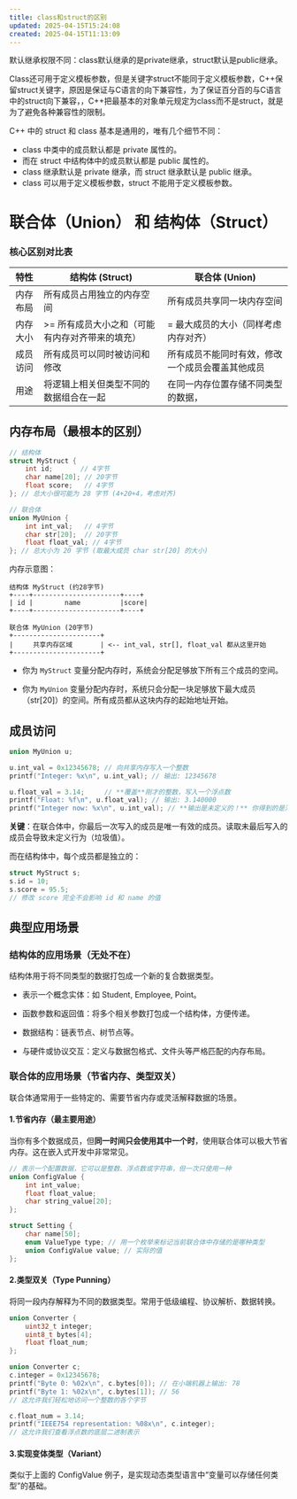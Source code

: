 ```yaml
---
title: class和struct的区别
updated: 2025-04-15T15:24:08
created: 2025-04-15T11:13:09
---
```


默认继承权限不同：class默认继承的是private继承，struct默认是public继承。<br>

Class还可用于定义模板参数，但是关键字struct不能同于定义模板参数，C++保留struct关键字，原因是保证与C语言的向下兼容性，为了保证百分百的与C语言中的struct向下兼容，，C++把最基本的对象单元规定为class而不是struct，就是为了避免各种兼容性的限制。

C++ 中的 struct 和 class 基本是通用的，唯有几个细节不同：
- class 中类中的成员默认都是 private 属性的。
- 而在 struct 中结构体中的成员默认都是 public 属性的。
- class 继承默认是 private 继承，而 struct 继承默认是 public 继承。
- class 可以用于定义模板参数，struct 不能用于定义模板参数。

# 联合体（Union） 和 结构体（Struct）
### 核心区别对比表

|特性|	结构体 (Struct)|	联合体 (Union)|
|:------:|-----------|----------------|
|内存布局|	所有成员占用独立的内存空间	|所有成员共享同一块内存空间
|内存大小	|>= 所有成员大小之和（可能有内存对齐带来的填充）	|= 最大成员的大小（同样考虑内存对齐）
|成员访问|	所有成员可以同时被访问和修改|	所有成员不能同时有效，修改一个成员会覆盖其他成员
|用途|	将逻辑上相关但类型不同的数据组合在一起|	在同一内存位置存储不同类型的数据，

## 内存布局（最根本的区别）
```c++
// 结构体
struct MyStruct {
    int id;       // 4字节
    char name[20]; // 20字节
    float score;   // 4字节
}; // 总大小很可能为 28 字节 (4+20+4，考虑对齐)

// 联合体
union MyUnion {
    int int_val;   // 4字节
    char str[20];  // 20字节
    float float_val; // 4字节
}; // 总大小为 20 字节 (取最大成员 char str[20] 的大小)
```
内存示意图：
```plaintext
结构体 MyStruct (约28字节)
+----+----------------------+----+
| id |        name          |score|
+----+----------------------+----+

联合体 MyUnion (20字节)
+----------------------+
|     共享内存区域       | <-- int_val, str[], float_val 都从这里开始
+----------------------+
```
- 你为 `MyStruct` 变量分配内存时，系统会分配足够放下所有三个成员的空间。

- 你为 `MyUnion` 变量分配内存时，系统只会分配一块足够放下最大成员（str[20]）的空间。所有成员都从这块内存的起始地址开始。

## 成员访问
```c++
union MyUnion u;

u.int_val = 0x12345678; // 向共享内存写入一个整数
printf("Integer: %x\n", u.int_val); // 输出: 12345678

u.float_val = 3.14;     // **覆盖**刚才的整数，写入一个浮点数
printf("Float: %f\n", u.float_val); // 输出: 3.140000
printf("Integer now: %x\n", u.int_val); // **输出是未定义的！** 你得到的是浮点数 3.14 的二进制解释，不是一个有效的整数。
```
**关键**：在联合体中，你最后一次写入的成员是唯一有效的成员。读取未最后写入的成员会导致未定义行为（垃圾值）。

而在结构体中，每个成员都是独立的：
```c++
struct MyStruct s;
s.id = 10;
s.score = 95.5;
// 修改 score 完全不会影响 id 和 name 的值
```

## 典型应用场景
### 结构体的应用场景（无处不在）
结构体用于将不同类型的数据打包成一个新的复合数据类型。

- 表示一个概念实体：如 Student, Employee, Point。

- 函数参数和返回值：将多个相关参数打包成一个结构体，方便传递。

- 数据结构：链表节点、树节点等。

- 与硬件或协议交互：定义与数据包格式、文件头等严格匹配的内存布局。

### 联合体的应用场景（节省内存、类型双关）
联合体通常用于一些特定的、需要节省内存或灵活解释数据的场景。

#### 1.节省内存（最主要用途）
当你有多个数据成员，但**同一时间只会使用其中一个时**，使用联合体可以极大节省内存。这在嵌入式开发中非常常见。
```c++
// 表示一个配置数据，它可以是整数、浮点数或字符串，但一次只使用一种
union ConfigValue {
    int int_value;
    float float_value;
    char string_value[20];
};

struct Setting {
    char name[50];
    enum ValueType type; // 用一个枚举来标记当前联合体中存储的是哪种类型
    union ConfigValue value; // 实际的值
};
```

#### 2.类型双关（Type Punning）
将同一段内存解释为不同的数据类型。常用于低级编程、协议解析、数据转换。
```c++
union Converter {
    uint32_t integer;
    uint8_t bytes[4];
    float float_num;
};

union Converter c;
c.integer = 0x12345678;
printf("Byte 0: %02x\n", c.bytes[0]); // 在小端机器上输出: 78
printf("Byte 1: %02x\n", c.bytes[1]); // 56
// 这允许我们轻松地访问一个整数的各个字节

c.float_num = 3.14;
printf("IEEE754 representation: %08x\n", c.integer);
// 这允许我们查看浮点数的底层二进制表示
```

#### 3.实现变体类型（Variant）
类似于上面的 ConfigValue 例子，是实现动态类型语言中“变量可以存储任何类型”的基础。